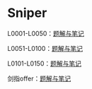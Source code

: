 # Sniper

L0001-L0050：[题解与笔记](https://github.com/Sniper970119/leetCode/tree/master/L0001%7EL0050)

L0051-L0100：[题解与笔记](https://github.com/Sniper970119/leetCode/tree/master/L0051%7EL0100)

L0101-L0150：[题解与笔记](https://github.com/Sniper970119/leetCode/tree/master/L0101%7EL0150)

剑指offer：[题解与笔记](https://github.com/Sniper970119/leetCode/tree/master/L0001%7EL0050)

